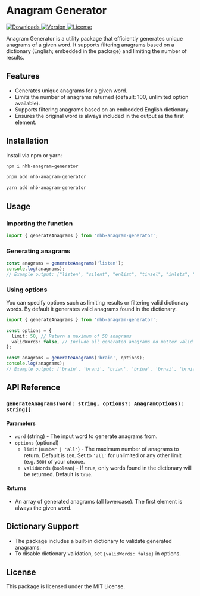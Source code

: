 # Anagram Generator

<p>
  <a href="https://www.npmjs.com/package/nhb-anagram-generator" aria-label="Downloads">
    <img src="https://img.shields.io/npm/dm/nhb-anagram-generator.svg?label=downloads&style=for-the-badge" alt="Downloads" />
  </a>
  <a href="https://www.npmjs.com/package/nhb-anagram-generator" aria-label="Version">
    <img src="https://img.shields.io/npm/v/nhb-anagram-generator.svg?style=for-the-badge" alt="Version" />
  </a>
  <a href="https://www.npmjs.com/package/nhb-anagram-generator" aria-label="License">
    <img src="https://img.shields.io/npm/l/nhb-anagram-generator.svg?label=license&style=for-the-badge" alt="License" />
  </a>
</p>

Anagram Generator is a utility package that efficiently generates unique anagrams of a given word. It supports filtering anagrams based on a dictionary (English; embedded in the package) and limiting the number of results.

## Features

- Generates unique anagrams for a given word.
- Limits the number of anagrams returned (default: 100, unlimited option available).
- Supports filtering anagrams based on an embedded English dictionary.
- Ensures the original word is always included in the output as the first element.

## Installation

Install via npm or yarn:

```sh
npm i nhb-anagram-generator
```

```sh
pnpm add nhb-anagram-generator
```

```sh
yarn add nhb-anagram-generator
```

## Usage

### Importing the function

```ts
import { generateAnagrams } from 'nhb-anagram-generator';
```

### Generating anagrams

```ts
const anagrams = generateAnagrams('listen');
console.log(anagrams);
// Example output: ["listen", "silent", "enlist", "tinsel", "inlets", "slinte"]
```

### Using options

You can specify options such as limiting results or filtering valid dictionary words. By default it generates valid anagrams found in the dictionary.

```ts
import { generateAnagrams } from 'nhb-anagram-generator';

const options = {
  limit: 50, // Return a maximum of 50 anagrams
  validWords: false, // Include all generated anagrams no matter valid or invalid (not found in dictionary)
};

const anagrams = generateAnagrams('brain', options);
console.log(anagrams);
// Example output: ['brain', 'brani', 'brian', 'brina', 'brnai', 'brnia', 'barin', ...]
```

## API Reference

### `generateAnagrams(word: string, options?: AnagramOptions): string[]`

#### Parameters

- `word` (string) - The input word to generate anagrams from.
- `options` (optional)
  - `limit` (`number | 'all'`) - The maximum number of anagrams to return. Default is `100`. Set to `'all'` for unlimited or any other limit (e.g. `500`) of your choice.
  - `validWords` (`boolean`) - If `true`, only words found in the dictionary will be returned. Default is `true`.

#### Returns

- An array of generated anagrams (all lowercase). The first element is always the given word.

## Dictionary Support

- The package includes a built-in dictionary to validate generated anagrams.
- To disable dictionary validation, set `{validWords: false}` in options.

## License

This package is licensed under the MIT License.
